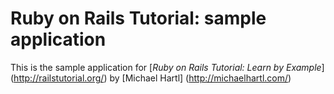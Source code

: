 # Ruby on Rails Tutorial: sample application

This is the sample application for
[*Ruby on Rails Tutorial: Learn by Example*] (http://railstutorial.org/)
by [Michael Hartl] (http://michaelhartl.com/)
